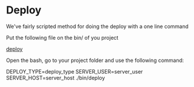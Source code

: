 Deploy
=======

We've fairly scripted method for doing the deploy with a one line command

Put the following file on the bin/ of you project

[deploy](https://github.com/kaiomagalhaes/incubator-resources/blob/master/best_practices/deploy/deploy)

Open the bash, go to your project folder and use the following command:

DEPLOY_TYPE=deploy_type SERVER_USER=server_user SERVER_HOST=server_host ./bin/deploy
